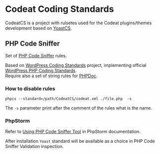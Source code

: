 # Codeat Coding Standards

CodeatCS  is a project with rulsetes used for the Codeat plugins/themes development based on [YoastCS](https://github.com/Yoast/yoastcs/).

## PHP Code Sniffer

Set of [PHP Code Sniffer](https://github.com/squizlabs/PHP_CodeSniffer) rules.

Based on [WordPress Coding Standards](https://github.com/WordPress-Coding-Standards/WordPress-Coding-Standards) project, implementing official [WordPress PHP Coding Standards](https://make.wordpress.org/core/handbook/coding-standards/php/).  
Require also a set of string rules for [PHPDoc](https://github.com/CodeAtCode/PHPDoc-for-PHPCS-PHPCBF).

### How to disable rules

```phpcs --standard=/path/CodeatCS/codeat.xml ./file.php  -s```

The `-s` parameter print after the comment of the rules what is the name.

### PhpStorm

Refer to [Using PHP Code Sniffer Tool](https://www.jetbrains.com/phpstorm/help/using-php-code-sniffer-tool.html) in PhpStorm documentation.

After installation `Yoast` standard will be available as a choice in PHP Code Sniffer Validation inspection.
